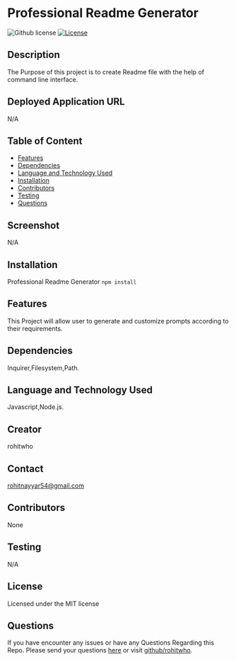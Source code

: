 # Professional Readme Generator
![Github license](https://img.shields.io/badge/license-MIT-red.svg)
[![License](https://img.shields.io/badge/License-MIT-blue.svg)](https://opensource.org/licenses/MIT)



## Description
The Purpose of this project is to create Readme file with the help of command line interface.

## Deployed Application URL
N/A

## Table of Content
* [Features](#features)
* [Dependencies](#dependencies)
* [Language and Technology Used](#language-and-technology-used)
* [Installation](#installation)
* [Contributors](#contributors)
* [Testing](#testing)
* [Questions](#questions)

## Screenshot
N/A

## Installation
Professional Readme Generator `npm install`

## Features
This Project will allow user to generate and customize prompts according to their requirements.

##  Dependencies
Inquirer,Filesystem,Path.

## Language and Technology Used
Javascript,Node.js.

## Creator
rohitwho

## Contact
rohitnayyar54@gmail.com


## Contributors
None

## Testing
N/A

## License
Licensed under the MIT license


## Questions
If you have encounter any issues or have any Questions  Regarding this Repo. Please send your questions [here](mailto:rohitnayyar54@gmail.com?subject=[GitHub]%20Dev%20Connect) or visit [github/rohitwho](https://github.com/rohitwho).
